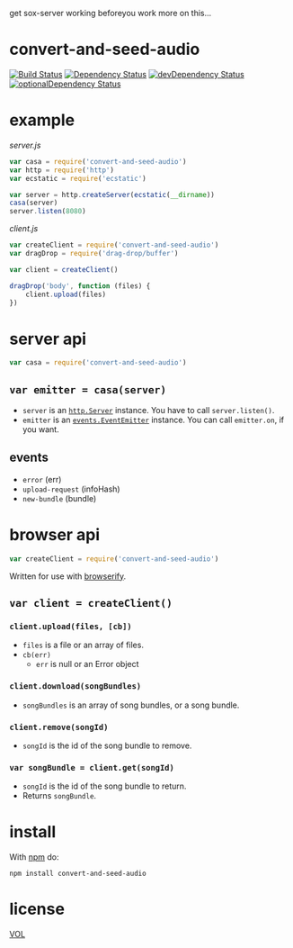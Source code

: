 get sox-server working beforeyou work more on this...

convert-and-seed-audio
==========

[![Build Status](https://travis-ci.org/ArtskydJ/convert-and-seed-audio.svg)](https://travis-ci.org/ArtskydJ/convert-and-seed-audio)
[![Dependency Status](https://david-dm.org/artskydj/convert-and-seed-audio.svg)](https://david-dm.org/artskydj/convert-and-seed-audio)
[![devDependency Status](https://david-dm.org/artskydj/convert-and-seed-audio/dev-status.svg)](https://david-dm.org/artskydj/convert-and-seed-audio#info=devDependencies)
[![optionalDependency Status](https://david-dm.org/artskydj/convert-and-seed-audio/optional-status.svg)](https://david-dm.org/artskydj/convert-and-seed-audio#info=optionalDependencies)

# example

*server.js*

```js
var casa = require('convert-and-seed-audio')
var http = require('http')
var ecstatic = require('ecstatic')

var server = http.createServer(ecstatic(__dirname))
casa(server)
server.listen(8080)
```

*client.js*

```js
var createClient = require('convert-and-seed-audio')
var dragDrop = require('drag-drop/buffer')

var client = createClient()

dragDrop('body', function (files) {
	client.upload(files)
})
```

# server api

```js
var casa = require('convert-and-seed-audio')
```

## `var emitter = casa(server)`

- `server` is an [`http.Server`](https://nodejs.org/api/http.html#http_class_http_server) instance. You have to call `server.listen()`.
- `emitter` is an [`events.EventEmitter`](https://nodejs.org/api/events.html#events_class_events_eventemitter) instance. You can call `emitter.on`, if you want.

## events

- `error` (err)
- `upload-request` (infoHash)
- `new-bundle` (bundle)

# browser api

```js
var createClient = require('convert-and-seed-audio')
```

Written for use with [browserify](https://github.com/substack/node-browserify).

## `var client = createClient()`

### `client.upload(files, [cb])`

- `files` is a file or an array of files.
- `cb(err)`
	- `err` is null or an Error object


### `client.download(songBundles)`

- `songBundles` is an array of song bundles, or a song bundle.

### `client.remove(songId)`

- `songId` is the id of the song bundle to remove.

### `var songBundle = client.get(songId)`

- `songId` is the id of the song bundle to return.
- Returns `songBundle`.


# install

With [npm](http://nodejs.org/download) do:

	npm install convert-and-seed-audio

# license

[VOL](http://veryopenlicense.com)
